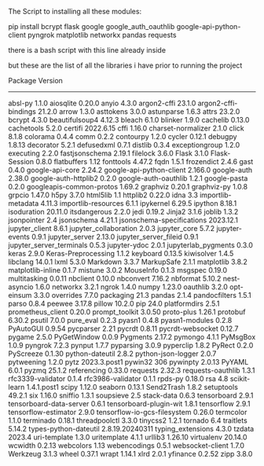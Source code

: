 The Script to installing all these modules:

pip install bcrypt flask google google_auth_oauthlib google-api-python-client pyngrok matplotlib networkx pandas requests


there is a bash script with this line already inside



but these are the list of all the libraries i have prior to running the project

Package                      Version
---------------------------- ---------------
absl-py                      1.1.0
aiosqlite                    0.20.0
anyio                        4.3.0
argon2-cffi                  23.1.0
argon2-cffi-bindings         21.2.0
arrow                        1.3.0
asttokens                    3.0.0
astunparse                   1.6.3
attrs                        23.2.0
bcrypt                       4.3.0
beautifulsoup4               4.12.3
bleach                       6.1.0
blinker                      1.9.0
cachelib                     0.13.0
cachetools                   5.2.0
certifi                      2022.6.15
cffi                         1.16.0
charset-normalizer           2.1.0
click                        8.1.8
colorama                     0.4.4
comm                         0.2.2
contourpy                    1.2.0
cycler                       0.12.1
debugpy                      1.8.13
decorator                    5.2.1
defusedxml                   0.7.1
distlib                      0.3.4
exceptiongroup               1.2.0
executing                    2.2.0
fastjsonschema               2.19.1
filelock                     3.6.0
Flask                        3.1.0
Flask-Session                0.8.0
flatbuffers                  1.12
fonttools                    4.47.2
fqdn                         1.5.1
frozendict                   2.4.6
gast                         0.4.0
google-api-core              2.24.2
google-api-python-client     2.166.0
google-auth                  2.38.0
google-auth-httplib2         0.2.0
google-auth-oauthlib         1.2.1
google-pasta                 0.2.0
googleapis-common-protos     1.69.2
graphviz                     0.20.1
graphviz-py                  1.0.8
grpcio                       1.47.0
h5py                         3.7.0
html5lib                     1.1
httplib2                     0.22.0
idna                         3.3
importlib-metadata           4.11.3
importlib-resources          6.1.1
ipykernel                    6.29.5
ipython                      8.18.1
isoduration                  20.11.0
itsdangerous                 2.2.0
jedi                         0.19.2
Jinja2                       3.1.6
joblib                       1.3.2
jsonpointer                  2.4
jsonschema                   4.21.1
jsonschema-specifications    2023.12.1
jupyter_client               8.6.1
jupyter_collaboration        2.0.3
jupyter_core                 5.7.2
jupyter-events               0.9.1
jupyter_server               2.13.0
jupyter_server_fileid        0.9.1
jupyter_server_terminals     0.5.3
jupyter-ydoc                 2.0.1
jupyterlab_pygments          0.3.0
keras                        2.9.0
Keras-Preprocessing          1.1.2
keyboard                     0.13.5
kiwisolver                   1.4.5
libclang                     14.0.1
lxml                         5.3.0
Markdown                     3.3.7
MarkupSafe                   2.1.1
matplotlib                   3.8.2
matplotlib-inline            0.1.7
mistune                      3.0.2
MouseInfo                    0.1.3
msgspec                      0.19.0
multitasking                 0.0.11
nbclient                     0.10.0
nbconvert                    7.16.2
nbformat                     5.10.2
nest-asyncio                 1.6.0
networkx                     3.2.1
ngrok                        1.4.0
numpy                        1.23.0
oauthlib                     3.2.0
opt-einsum                   3.3.0
overrides                    7.7.0
packaging                    21.3
pandas                       2.1.4
pandocfilters                1.5.1
parso                        0.8.4
peewee                       3.17.8
pillow                       10.2.0
pip                          24.0
platformdirs                 2.5.1
prometheus_client            0.20.0
prompt_toolkit               3.0.50
proto-plus                   1.26.1
protobuf                     6.30.2
psutil                       7.0.0
pure_eval                    0.2.3
pyasn1                       0.4.8
pyasn1-modules               0.2.8
PyAutoGUI                    0.9.54
pycparser                    2.21
pycrdt                       0.8.11
pycrdt-websocket             0.12.7
pygame                       2.5.0
PyGetWindow                  0.0.9
Pygments                     2.17.2
pymongo                      4.1.1
PyMsgBox                     1.0.9
pyngrok                      7.2.3
pynput                       1.7.7
pyparsing                    3.0.9
pyperclip                    1.8.2
PyRect                       0.2.0
PyScreeze                    0.1.30
python-dateutil              2.8.2
python-json-logger           2.0.7
pytweening                   1.2.0
pytz                         2023.3.post1
pywin32                      306
pywinpty                     2.0.13
PyYAML                       6.0.1
pyzmq                        25.1.2
referencing                  0.33.0
requests                     2.32.3
requests-oauthlib            1.3.1
rfc3339-validator            0.1.4
rfc3986-validator            0.1.1
rpds-py                      0.18.0
rsa                          4.8
scikit-learn                 1.4.1.post1
scipy                        1.12.0
seaborn                      0.13.1
Send2Trash                   1.8.2
setuptools                   49.2.1
six                          1.16.0
sniffio                      1.3.1
soupsieve                    2.5
stack-data                   0.6.3
tensorboard                  2.9.1
tensorboard-data-server      0.6.1
tensorboard-plugin-wit       1.8.1
tensorflow                   2.9.1
tensorflow-estimator         2.9.0
tensorflow-io-gcs-filesystem 0.26.0
termcolor                    1.1.0
terminado                    0.18.1
threadpoolctl                3.3.0
tinycss2                     1.2.1
tornado                      6.4
traitlets                    5.14.2
types-python-dateutil        2.8.19.20240311
typing_extensions            4.3.0
tzdata                       2023.4
uri-template                 1.3.0
uritemplate                  4.1.1
urllib3                      1.26.10
virtualenv                   20.14.0
wcwidth                      0.2.13
webcolors                    1.13
webencodings                 0.5.1
websocket-client             1.7.0
Werkzeug                     3.1.3
wheel                        0.37.1
wrapt                        1.14.1
xlrd                         2.0.1
yfinance                     0.2.52
zipp                         3.8.0